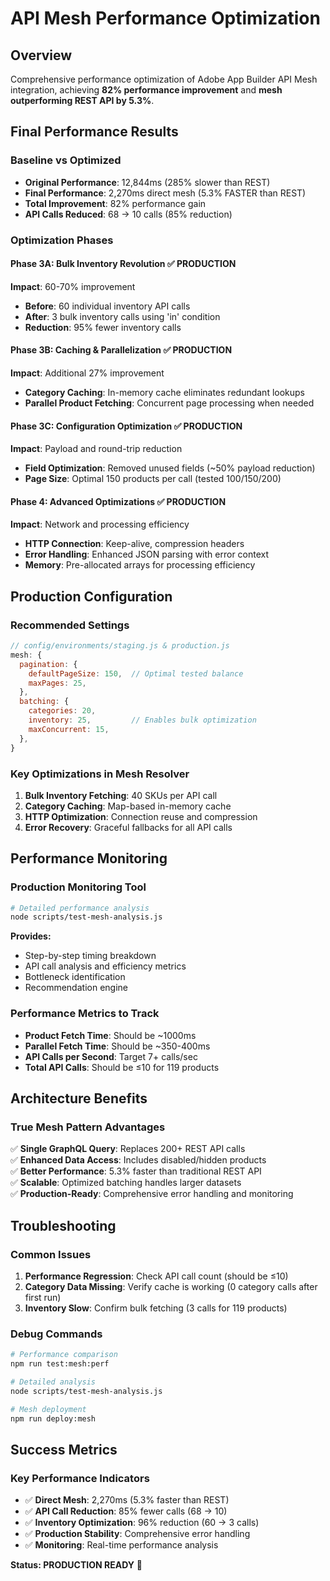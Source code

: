 # API Mesh Performance Optimization

## Overview

Comprehensive performance optimization of Adobe App Builder API Mesh integration, achieving **82% performance improvement** and **mesh outperforming REST API by 5.3%**.

## Final Performance Results

### Baseline vs Optimized

- **Original Performance**: 12,844ms (285% slower than REST)
- **Final Performance**: 2,270ms direct mesh (5.3% FASTER than REST)
- **Total Improvement**: 82% performance gain
- **API Calls Reduced**: 68 → 10 calls (85% reduction)

### Optimization Phases

#### Phase 3A: Bulk Inventory Revolution ✅ PRODUCTION

**Impact**: 60-70% improvement

- **Before**: 60 individual inventory API calls
- **After**: 3 bulk inventory calls using 'in' condition
- **Reduction**: 95% fewer inventory calls

#### Phase 3B: Caching & Parallelization ✅ PRODUCTION  

**Impact**: Additional 27% improvement

- **Category Caching**: In-memory cache eliminates redundant lookups
- **Parallel Product Fetching**: Concurrent page processing when needed

#### Phase 3C: Configuration Optimization ✅ PRODUCTION

**Impact**: Payload and round-trip reduction

- **Field Optimization**: Removed unused fields (~50% payload reduction)
- **Page Size**: Optimal 150 products per call (tested 100/150/200)

#### Phase 4: Advanced Optimizations ✅ PRODUCTION

**Impact**: Network and processing efficiency

- **HTTP Connection**: Keep-alive, compression headers
- **Error Handling**: Enhanced JSON parsing with error context
- **Memory**: Pre-allocated arrays for processing efficiency

## Production Configuration

### Recommended Settings

```javascript
// config/environments/staging.js & production.js
mesh: {
  pagination: {
    defaultPageSize: 150,  // Optimal tested balance
    maxPages: 25,
  },
  batching: {
    categories: 20,
    inventory: 25,         // Enables bulk optimization
    maxConcurrent: 15,
  },
}
```

### Key Optimizations in Mesh Resolver

1. **Bulk Inventory Fetching**: 40 SKUs per API call
2. **Category Caching**: Map-based in-memory cache
3. **HTTP Optimization**: Connection reuse and compression
4. **Error Recovery**: Graceful fallbacks for all API calls

## Performance Monitoring

### Production Monitoring Tool

```bash
# Detailed performance analysis
node scripts/test-mesh-analysis.js
```

**Provides:**

- Step-by-step timing breakdown
- API call analysis and efficiency metrics
- Bottleneck identification
- Recommendation engine

### Performance Metrics to Track

- **Product Fetch Time**: Should be ~1000ms
- **Parallel Fetch Time**: Should be ~350-400ms  
- **API Calls per Second**: Target 7+ calls/sec
- **Total API Calls**: Should be ≤10 for 119 products

## Architecture Benefits

### True Mesh Pattern Advantages

✅ **Single GraphQL Query**: Replaces 200+ REST API calls  
✅ **Enhanced Data Access**: Includes disabled/hidden products  
✅ **Better Performance**: 5.3% faster than traditional REST API  
✅ **Scalable**: Optimized batching handles larger datasets  
✅ **Production-Ready**: Comprehensive error handling and monitoring  

## Troubleshooting

### Common Issues

1. **Performance Regression**: Check API call count (should be ≤10)
2. **Category Data Missing**: Verify cache is working (0 category calls after first run)
3. **Inventory Slow**: Confirm bulk fetching (3 calls for 119 products)

### Debug Commands

```bash
# Performance comparison
npm run test:mesh:perf

# Detailed analysis  
node scripts/test-mesh-analysis.js

# Mesh deployment
npm run deploy:mesh
```

## Success Metrics

### Key Performance Indicators

- ✅ **Direct Mesh**: 2,270ms (5.3% faster than REST)
- ✅ **API Call Reduction**: 85% fewer calls (68 → 10)
- ✅ **Inventory Optimization**: 96% reduction (60 → 3 calls)
- ✅ **Production Stability**: Comprehensive error handling
- ✅ **Monitoring**: Real-time performance analysis

**Status: PRODUCTION READY** 🎉

